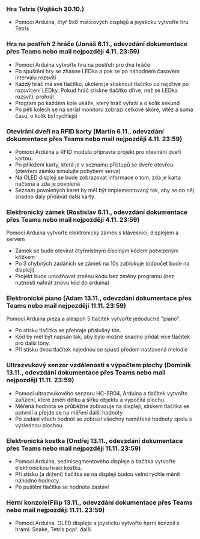 ### Hra Tetris (Vojtěch 30.10.)
- Pomocí Arduina, čtyř 8x8 maticových displejů a joysticku vytvořte hru Tetris


### Hra na postřeh 2 hráče (Jonáš 6.11., odevzdání dokumentace přes Teams nebo mail nejpozději 4.11. 23:59)
- Pomocí Arduina vytvořte hru na postřeh pro dva hráče
- Po spuštění hry se zhasne LEDka a pak se po náhodném časovém intervalu rozsvítí
- Každý hráč má své tlačítko, úkolem je stisknout tlačítko co nejdříve po rozsvícení LEDky. Pokud hráč stiskne tlačítko dříve, než se LEDka rozsvítí, prohrál
- Program po každém kole ukáže, který hráč vyhrál a o kolik sekund
- Po pěti kolech se na serial monitoru zobrazí celkové skóre, vítěz a suma času, o kolik byl rychlejší


### Otevírání dveří na RFID karty (Martin 6.11., odevzdání dokumentace přes Teams nebo mail nejpozději 4.11. 23:59)
- Pomocí Arduina a RFID modulu připravte projekt pro otevírání dveří kartou. 
- Po přiložení karty, která je v seznamu přístupů se dveře otevřou (otevření zámku simulujte pohybem serva)
- Na OLED displeji se bude zobrazovat informace o tom, zda je karta načtena a zda je povolená
- Seznam povolených karet by měl být implementovaný tak, aby se do něj snadno daly přidávat další karty.


### Elektronický zámek (Rostislav 6.11., odevzdání dokumentace přes Teams nebo mail nejpozději 4.11. 23:59)
Pomocí Arduina vytvořte elektronický zámek s klávesnicí, displejem a servem
- Zámek se bude otevírat čtyřmístným číselným kódem potvrzeným křížkem
- Po 3 chybných zadáních se zámek na 10s zablokuje (odpočet bude na displeji)
- Projekt bude umožňovat změnu kódu bez změny programu (bez nutnosti nahrát znovu kód do arduina)


### Elektronické piano (Adam 13.11., odevzdání dokumentace přes Teams nebo mail nejpozději 11.11. 23:59)
Pomocí Arduina pieza a alespoň 5 tlačítek vytvořte jedoduché "piano".
- Po stisku tlačítka se přehraje příslušný tón.
- Kód by měl být napsán tak, aby bylo možné snadno přidat více tlačítek pro další tóny.
- Při stisku dvou tlačítek najednou se spustí předem nastavená melodie


### Ultrazvukový senzor vzdálenosti s výpočtem plochy (Dominik 13.11., odevzdání dokumentace přes Teams nebo mail nejpozději 11.11. 23:59)
- Pomocí ultrazvukového senzoru HC-SR04, Arduina a tlačítek vytvořte zařízení, které změří délku a šířku objektu a vypočítá plochu.
- Měřená hodnota se průběžne zobrazuje na displeji, stiskem tlačítka se potvrdí a přejde se na měření další hodnoty
- Po zadání všech hodnot se zobrazí všechny naměřené hodnoty spolu s výslednou plochou


### Elektronická kostka (Ondřej 13.11., odevzdání dokumentace přes Teams nebo mail nejpozději 11.11. 23:59)
- Pomocí Arduina, sedmisegmentového displeje a tlačítka vytvořte elektronickou hrací kostku.
- Při stisku (a držení) tlačítka se na displeji budou velmi rychle měnit náhodné hodnoty. 
- Po puštění tlačítka se hodnota zastaví


### Herní konzole(Filip 13.11., odevzdání dokumentace přes Teams nebo mail nejpozději 11.11. 23:59)
- Pomocí Arduina, OLED displeje a joysticku vytvořte herní konzoli s hrami: Snake, Tetris popř. další
